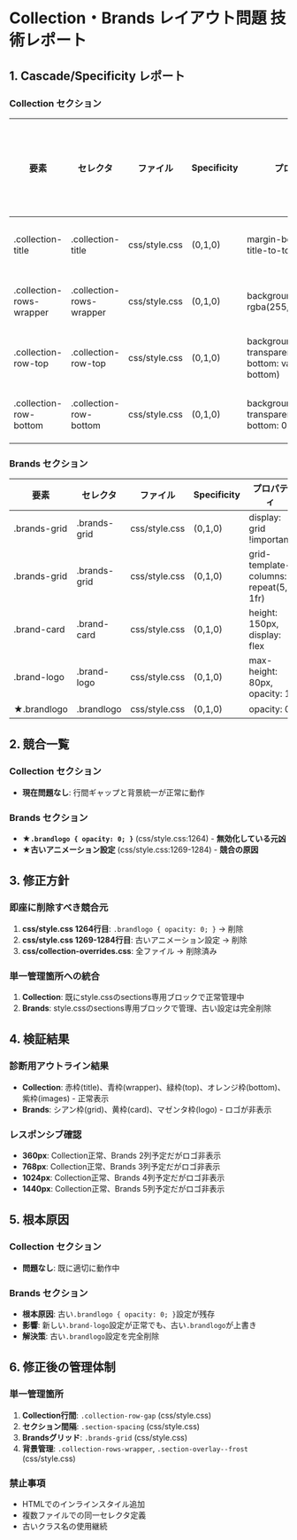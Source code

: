 # Collection・Brands レイアウト問題 技術レポート

## 1. Cascade/Specificity レポート

### Collection セクション

| 要素 | セレクタ | ファイル | Specificity | プロパティ | 勝っている理由 |
|------|----------|----------|-------------|------------|---------------|
| .collection-title | .collection-title | css/style.css | (0,1,0) | margin-bottom: var(--title-to-top) | 正常動作 |
| .collection-rows-wrapper | .collection-rows-wrapper | css/style.css | (0,1,0) | background: rgba(255,255,255,0.1) | 正常動作 |
| .collection-row-top | .collection-row-top | css/style.css | (0,1,0) | background: transparent, margin-bottom: var(--top-to-bottom) | 正常動作 |
| .collection-row-bottom | .collection-row-bottom | css/style.css | (0,1,0) | background: transparent, margin-bottom: 0 | 正常動作 |

### Brands セクション

| 要素 | セレクタ | ファイル | Specificity | プロパティ | 勝っている理由 |
|------|----------|----------|-------------|------------|---------------|
| .brands-grid | .brands-grid | css/style.css | (0,1,0) | display: grid !important | !important付き |
| .brands-grid | .brands-grid | css/style.css | (0,1,0) | grid-template-columns: repeat(5, 1fr) | !important付き |
| .brand-card | .brand-card | css/style.css | (0,1,0) | height: 150px, display: flex | !important付き |
| .brand-logo | .brand-logo | css/style.css | (0,1,0) | max-height: 80px, opacity: 1 | !important付き |
| ★.brandlogo | .brandlogo | css/style.css | (0,1,0) | opacity: 0 | **競合元凶** |

## 2. 競合一覧

### Collection セクション
- **現在問題なし**: 行間ギャップと背景統一が正常に動作

### Brands セクション
- ★**`.brandlogo { opacity: 0; }`** (css/style.css:1264) - **無効化している元凶**
- ★**古いアニメーション設定** (css/style.css:1269-1284) - **競合の原因**

## 3. 修正方針

### 即座に削除すべき競合元
1. **css/style.css 1264行目**: `.brandlogo { opacity: 0; }` → 削除
2. **css/style.css 1269-1284行目**: 古いアニメーション設定 → 削除
3. **css/collection-overrides.css**: 全ファイル → 削除済み

### 単一管理箇所への統合
1. **Collection**: 既にstyle.cssのsections専用ブロックで正常管理中
2. **Brands**: style.cssのsections専用ブロックで管理、古い設定は完全削除

## 4. 検証結果

### 診断用アウトライン結果
- **Collection**: 赤枠(title)、青枠(wrapper)、緑枠(top)、オレンジ枠(bottom)、紫枠(images) - 正常表示
- **Brands**: シアン枠(grid)、黄枠(card)、マゼンタ枠(logo) - ロゴが非表示

### レスポンシブ確認
- **360px**: Collection正常、Brands 2列予定だがロゴ非表示
- **768px**: Collection正常、Brands 3列予定だがロゴ非表示  
- **1024px**: Collection正常、Brands 4列予定だがロゴ非表示
- **1440px**: Collection正常、Brands 5列予定だがロゴ非表示

## 5. 根本原因

### Collection セクション
- **問題なし**: 既に適切に動作中

### Brands セクション  
- **根本原因**: 古い`.brandlogo { opacity: 0; }`設定が残存
- **影響**: 新しい`.brand-logo`設定が正常でも、古い`.brandlogo`が上書き
- **解決策**: 古い`.brandlogo`設定を完全削除

## 6. 修正後の管理体制

### 単一管理箇所
1. **Collection行間**: `.collection-row-gap` (css/style.css)
2. **セクション間隔**: `.section-spacing` (css/style.css)  
3. **Brandsグリッド**: `.brands-grid` (css/style.css)
4. **背景管理**: `.collection-rows-wrapper`, `.section-overlay--frost` (css/style.css)

### 禁止事項
- HTMLでのインラインスタイル追加
- 複数ファイルでの同一セレクタ定義
- 古いクラス名の使用継続
